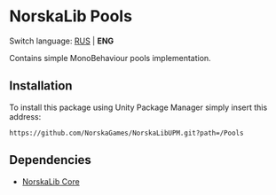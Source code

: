# NorskaLib Pools
Switch language: [RUS](https://github.com/NorskaGames/NorskaLibUPM/blob/master/Tools/README.ru.md) | **ENG**

Contains simple MonoBehaviour pools implementation.

## Installation
To install this package using Unity Package Manager simply insert this address:
```
https://github.com/NorskaGames/NorskaLibUPM.git?path=/Pools
```
## Dependencies
* [NorskaLib Core](https://github.com/NorskaGames/NorskaLibUPM/tree/master/Core)
